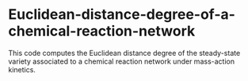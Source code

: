 # Euclidean-distance-degree-of-a-chemical-reaction-network
This code computes the Euclidean distance degree of the steady-state variety associated to a chemical reaction network under mass-action kinetics.
